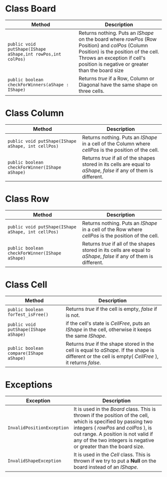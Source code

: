 # Class Board

| Method | Description |
| --- | --- |
| `public void putShape(IShape aShape,int rowPos,int colPos)` | Returns nothing. Puts an *IShape* on the board where *rowPos* (Row Position) and *colPos* (Column Position) is the position of the cell. Throws an exception if cell's position is negative or greater than the board size |
| `public boolean checkForWinners(aShape : IShape)` | Returns *true* if a Row, Column or Diagonal have the same shape on three cells. |

# Class Column

| Method | Description |
| --- | --- |
| `public void putShape(IShape aShape, int cellPos)` | Returns nothing. Puts an *IShape* in a cell of the Column where *cellPos* is the position of the cell. |
| `public boolean checkForWinner(IShape aShape)` | Returns *true* if all of the shapes stored in its cells are equal to *aShape*, *false* if any of them is different. |

# Class Row

| Method | Description |
| --- | --- |
| `public void putShape(IShape aShape, int cellPos)` | Returns nothing. Puts an *IShape* in a cell of the Row where *cellPos* is the position of the cell. |
| `public boolean checkForWinner(IShape aShape)` | Returns *true* if all of the shapes stored in its cells are equal to *aShape*, *false* if any of them is different. |

# Class Cell

| Method | Description |
| --- | --- |
| `public boolean forTest_isFree()` | Returns *true* if the cell is empty, *false* if is not. |
| `public void putShape(IShape aShape)` | if the cell's state is *CellFree*, puts an *IShape* in the cell, otherwise it keeps the same *IShape*. |
| `public boolean compare(IShape aShape)` | Returns *true* if the shape stored in the cell is equal to *aShape*. If the shape is different or the cell is empty( *CellFree* ), it returns *false*. |

# Exceptions

| Exception | Description |
| --- | --- |
| `InvalidPositionException` | It is used in the *Board* class. This is thrown if the position of the cell, which is specified by passing two integers ( *rowPos* and *colPos* ), is out range. A position is not valid if any of the two integers is  negative or greater than the board size. |
| `InvalidShapeException` | It is used in the *Cell* class. This is thrown if we try to put a **Null** on the board instead of an *IShape*. |

